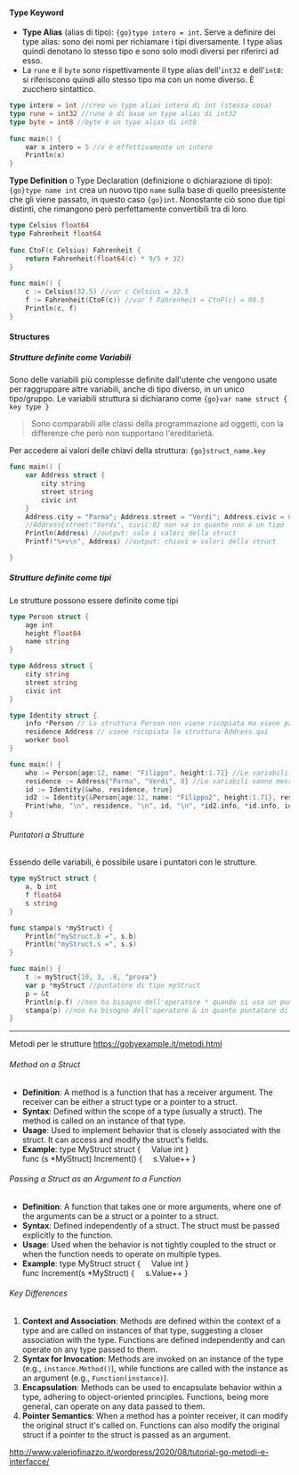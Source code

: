 #### Type Keyword
- **Type Alias** (alias di tipo): `{go}type intero = int`. Serve a definire dei type alias: sono dei nomi per richiamare i tipi diversamente. I type alias quindi denotano lo stesso tipo e sono solo modi diversi per riferirci ad esso.
- La `rune` e il `byte` sono rispettivamente il type alias dell'`int32` e dell'`int8`: si riferiscono quindi allo stesso tipo ma con un nome diverso. È zucchero sintattico.
```go unwrap title:"Type Alias"
type intero = int //creo un type alias intero di int (stessa cosa)
type rune = int32 //rune è di base un type alias di int32
type byte = int8 //byte è un type alias di int8
	
func main() {
	var x intero = 5 //x è effettivamente un intero 
	Println(x)
}
```

**Type Definition** o Type Declaration (definizione o dichiarazione di tipo): `{go}type name int` crea un nuovo tipo `name` sulla base di quello preesistente che gli viene passato, in questo caso `{go}int`. Nonostante ciò sono due tipi distinti, che rimangono però perfettamente convertibili tra di loro.
```go unwrap title:"Utilizzo dei Type Definition per dichiarare unità di temperatura diverse"
type Celsius float64
type Fahrenheit float64
	
func CtoF(c Celsius) Fahrenheit {
	return Fahrenheit(float64(c) * 9/5 + 32)
}
	
func main() {
	c := Celsius(32.5) //var c Celsius = 32.5
	f := Fahrenheit(CtoF(c)) //var f Fahrenheit = CtoF(c) = 90.5
	Println(c, f)
}
```

#### Structures
##### Strutture definite come Variabili
Sono delle variabili più complesse definite dall'utente che vengono usate per raggruppare altre variabili, anche di tipo diverso, in un unico tipo/gruppo. Le variabili struttura si dichiarano come `{go}var name struct { key type }`
>Sono comparabili alle classi della programmazione ad oggetti, con la differenze che però non supportano l'ereditarietà. 

Per accedere ai valori delle chiavi della struttura: `{go}struct_name.key` 

```go unwrap title:"Dichiarazione di una variabile struttura" err:8
func main() {
	var Address struct {
		city string
		street string
		civic int
	}
	Address.city = "Parma"; Address.street = "Verdi"; Address.civic = 8
	//Address{street:"Verdi", civic:8} non va in quanto non è un tipo
	Println(Address) //output: solo i valori della struct
	Printf("%+v\n", Address) //output: chiavi e valori della struct

}
```

##### Strutture definite come tipi
Le strutture possono essere definite come tipi
```go unwrap title:
type Person struct {
	age int
	height float64
	name string
}

type Address struct {
	city string
	street string
	civic int
}

type Identity struct {
	info *Person // La struttura Person non viene ricopiata ma viene passato il suo indirizzo
	residence Address // viene ricopiata la struttura Address qui
	worker bool
}

func main() {
	who := Person{age:12, name: "Filippo", height:1.71} //Le variabili vanno messe tramite chiave. Quelle non assegnate hanno il valore di default del tipo
	residence := Address{"Parma", "Verdi", 8} //Le variabili vanno messe tutte ed in ordine
	id := Identity{&who, residence, true}
	id2 := Identity{&Person{age:12, name: "Filippo2", height:1.71}, residence, true}
	Print(who, "\n", residence, "\n", id, "\n", *id2.info, *id.info, id.info)
}
```

###### Puntatori a Strutture
Essendo delle variabili, è possibile usare i puntatori con le strutture.
```go unwrap title:
type myStruct struct {
	a, b int
	f float64
	s string
}

func stampa(s *myStruct) {
	Println("myStruct.b =", s.b)
	Println("myStruct.s =", s.s)
}

func main() {
	t := myStruct{10, 3, .8, "prova"}
	var p *myStruct //puntatore di tipo myStruct
	p = &t
	Println(p.f) //non ha bisogno dell'operatore * quando si usa un puntatore di tipo struttura
	stampa(p) //non ha bisogno dell'operatore & in quanto puntatore di tipo struttura
}
```

***
Metodi per le strutture
https://gobyexample.it/metodi.html

###### Method on a Struct
- **Definition**: A method is a function that has a receiver argument. The receiver can be either a struct type or a pointer to a struct.
- **Syntax**: Defined within the scope of a type (usually a struct). The method is called on an instance of that type.
- **Usage**: Used to implement behavior that is closely associated with the struct. It can access and modify the struct's fields.
- **Example**:
    type MyStruct struct {
        Value int
    }
    func (s *MyStruct) Increment() {
        s.Value++
    }
###### Passing a Struct as an Argument to a Function
- **Definition**: A function that takes one or more arguments, where one of the arguments can be a struct or a pointer to a struct.
- **Syntax**: Defined independently of a struct. The struct must be passed explicitly to the function.
- **Usage**: Used when the behavior is not tightly coupled to the struct or when the function needs to operate on multiple types.
- **Example**:
    type MyStruct struct {
        Value int
    }
    func Increment(s *MyStruct) {
        s.Value++
    }
###### Key Differences
1. **Context and Association**: Methods are defined within the context of a type and are called on instances of that type, suggesting a closer association with the type. Functions are defined independently and can operate on any type passed to them.
2. **Syntax for Invocation**: Methods are invoked on an instance of the type (e.g., `instance.Method()`), while functions are called with the instance as an argument (e.g., `Function(instance)`).
3. **Encapsulation**: Methods can be used to encapsulate behavior within a type, adhering to object-oriented principles. Functions, being more general, can operate on any data passed to them.
4. **Pointer Semantics**: When a method has a pointer receiver, it can modify the original struct it's called on. Functions can also modify the original struct if a pointer to the struct is passed as an argument.

http://www.valeriofinazzo.it/wordpress/2020/08/tutorial-go-metodi-e-interfacce/